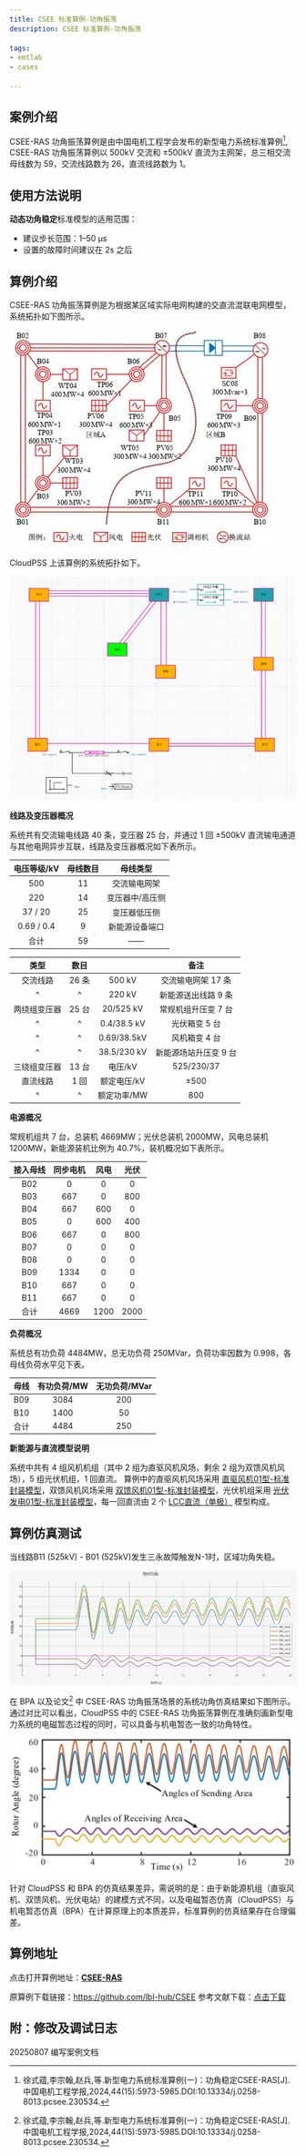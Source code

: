 ```yaml
---
title: CSEE 标准算例-功角振荡
description: CSEE 标准算例-功角振荡

tags:
- emtlab
- cases

---
```


<!-- import DocCardList from '@theme/DocCardList';

<DocCardList /> -->

## 案例介绍
 CSEE-RAS 功角振荡算例是由中国电机工程学会发布的新型电力系统标准算例[^CSEE-RAS], CSEE-RAS 功角振荡算例以 500kV 交流和 ±500kV 直流为主网架，总三相交流母线数为 59，交流线路数为 26，直流线路数为 1。


## 使用方法说明
**动态功角稳定**标准模型的适用范围：
   + 建议步长范围：1–50 μs  
   + 设置的故障时间建议在 2s 之后  

## 算例介绍
CSEE-RAS 功角振荡算例是为根据某区域实际电网构建的交直流混联电网模型，系统拓扑如下图所示。

![CSEE-RAS 系统拓扑](./topology_of_csee_das_main_grid.png "CSEE-RAS 系统拓扑")

CloudPSS 上该算例的系统拓扑如下。

![CSEE-RAS 算例仿真图](./csee_das_main_grid_in_cloudpss.png "CSEE-RAS 算例仿真图")

**线路及变压器概况**

系统共有交流输电线路 40 条，变压器 25 台，并通过 1 回 ±500kV 直流输电通道与其他电网异步互联，线路及变压器概况如下表所示。

| 电压等级/kV  | 母线数目 | 母线类型 |
|:------: |:----: |:----------:|
| 500 | 11 | 交流输电网架 |
| 220 | 14 | 变压器中/高压侧 |
| 37 / 20  | 25 | 变压器低压侧 |
| 0.69 / 0.4 | 9| 新能源设备端口 |
| 合计 | 59| —— |

| 类型  | 数目 |   | 备注 |
|:----: |:----:|:---:|:----:|
| 交流线路 | 26 条 | 500 kV | 交流输电网架 17 条 |
| ^ | ^ | 220 kV  | 新能源送出线路 9 条 |
| 两绕组变压器 | 25 台 | 20/525 kV | 常规机组升压变 7 台 |
| ^ | ^ | 0.4/38.5 kV | 光伏箱变 5 台 |
| ^ | ^ | 0.69/38.5kV | 风机箱变 4 台 |
| ^ | ^ | 38.5/230 kV | 新能源场站升压变 9 台 |
| 三绕组变压器 | 13 台 | 电压/kV | 525/230/37 |
| 直流线路 | 1 回 | 额定电压/kV | ±500 |
| ^ | ^ | 额定功率/MW  | 800 |


**电源概况**

常规机组共 7 台，总装机 4669MW；光伏总装机 2000MW，风电总装机 1200MW，新能源装机比例为 40.7%，装机概况如下表所示。

| 接入母线  | 同步电机  |  风电   | 光伏 |
|:------: |:----:|:-------:|:------:|
| B02 | 0  | 0 | 0 |
| B03 | 667  | 0 | 800 |
| B04 | 667  | 600 | 0 |
| B05 | 0  | 600 | 400 |
| B06 | 667  | 0 | 800 |
| B07 | 0  | 0 | 0 |
| B08 | 0  | 0 | 0 |
| B09 | 1334  | 0 | 0 |
| B10 | 667  | 0 | 0 |
| B11 | 667  | 0 | 0 |
| 合计 | 4669  | 1200 | 2000 |

**负荷概况**

系统总有功负荷 4484MW，总无功负荷 250MVar，负荷功率因数为 0.998，各母线负荷水平见下表。

| 母线  | 有功负荷/MW | 无功负荷/MVar |
|:------: |:----:|:-------:|
| B09 | 3084 | 200 |
| B10 | 1400 | 50 |
| 合计 | 4484  | 250 |

**新能源与直流模型说明**

系统中共有 4 组风机机组（其中 2 组为直驱风机风场，剩余 2 组为双馈风机风场），5 组光伏机组，1 回直流。 算例中的直驱风机风场采用 [直驱风机01型-标准封装模型](../../20-wind-power-system/30-wtg_pmsg_f/10-wtg_pmsg_01-avm-stdm-v2/index.md)，双馈风机风场采用 [双馈风机01型-标准封装模型](../../20-wind-power-system/40-wtg_dfig_f/10-wtg_dfig_01-avm-stdm-v1/index.md)，光伏机组采用 [光伏发电01型-标准封装模型](../../30-photovoltaic-power-system/30-pvs_f/10-pvs_01-avm-stdm-v1/index.md)，每一回直流由 2 个 [LCC直流（单极）](../../../../../documents/software/20-emtlab/110-component-library/30-dc-modules/10-dc-electrical-modules/20-DCLine_sp/index.md) 模型构成。



## 算例仿真测试


当线路B11 (525kV) - B01 (525kV)发生三永故障触发N-1时，区域功角失稳。

![系统相对功角_CloudPSS](./cloudpss_csee_ras_periodic.png "系统相对功角_CloudPSS")

在 BPA 以及论文[^CSEE-RAS] 中 CSEE-RAS 功角振荡场景的系统功角仿真结果如下图所示。通过对比可以看出，CloudPSS 中的 CSEE-RAS 功角振荡算例在准确刻画新型电力系统的电磁暂态过程的同时，可以具备与机电暂态一致的功角特性。


![系统相对功角_BPA](./bpa_das.png "系统相对功角_BPA")

针对 CloudPSS 和 BPA 的仿真结果差异，需说明的是：由于新能源机组（直驱风机、双馈风机、光伏电站）的建模方式不同，以及电磁暂态仿真（CloudPSS）与机电暂态仿真（BPA）在计算原理上的本质差异，标准算例的仿真结果存在合理偏差。


## 算例地址
点击打开算例地址：[**CSEE-RAS**](http://cloudpss-calculate.local.ddns.cloudpss.net/model/open-cloudpss/CSEE-RAS-std-v1b1)


[^CSEE-RAS]:徐式蕴,李宗翰,赵兵,等.新型电力系统标准算例(一)：功角稳定CSEE-RAS[J].中国电机工程学报,2024,44(15):5973-5985.DOI:10.13334/j.0258-8013.pcsee.230534.

原算例下载链接：https://github.com/lbl-hub/CSEE
参考文献下载：[点击下载](../10-csee_ras_aperiodic-v1/_新型电力系统标准算例(一)：功角稳定CSEE-RAS.pdf)


## 附：修改及调试日志
20250807 编写案例文档  